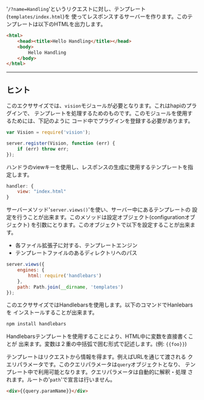 '`/?name=Handling`'というリクエストに対し、テンプレート(`templates/index.html`)を
使ってレスポンスするサーバーを作ります。このテンプレートは以下のHTMLを出力します。

```html
<html>
    <head><title>Hello Handling</title></head>
    <body>
        Hello Handling
    </body>
</html>
```

-----------------------------------------------------------------
## ヒント

このエクササイズでは、`vision`モジュールが必要となります。これはhapiのプラグインで、
テンプレートを処理するためのものです。このモジュールを使用するためには、下記のように
コード中でプラグインを登録する必要があります。

```js
var Vision = require('vision');

server.register(Vision, function (err) {
    if (err) throw err;
});
```

ハンドラのviewキーを使用し、レスポンスの生成に使用するテンプレートを指定します。

```js
handler: {
    view: "index.html"
}
```

サーバーメソッド'`server.views()`'を使い、サーバー中にあるテンプレートの
設定を行うことが出来ます。このメソッドは設定オブジェクト(configurationオブジェクト)
を引数にとります。このオブジェクトで以下を設定することが出来ます。

* 各ファイル拡張子に対する、テンプレートエンジン
* テンプレートファイルのあるディレクトリへのパス

```js
server.views({
    engines: {
        html: require('handlebars')
    },
    path: Path.join(__dirname, 'templates')
});
```

このエクササイズではHandlebarsを使用します。以下のコマンドでHanlebarsを
インストールすることが出来ます。

```sh
npm install handlebars
```

Handlebarsテンプレートを使用することにより、HTML中に変数を直接書くことが
出来ます。変数は２重の中括弧で囲む形式で記述します。(例: `{{foo}}`)

テンプレートはリクエストから情報を得ます。例えばURLを通じて渡される
クエリパラメータです。このクエリパラメータは`query`オブジェクトとなり、
テンプレート中で利用可能となります。クエリパラメータは自動的に解釈・処理
されます。ルートの'`path`'で宣言は行いません。


```html
<div>{{query.paramName}}</div>
```
